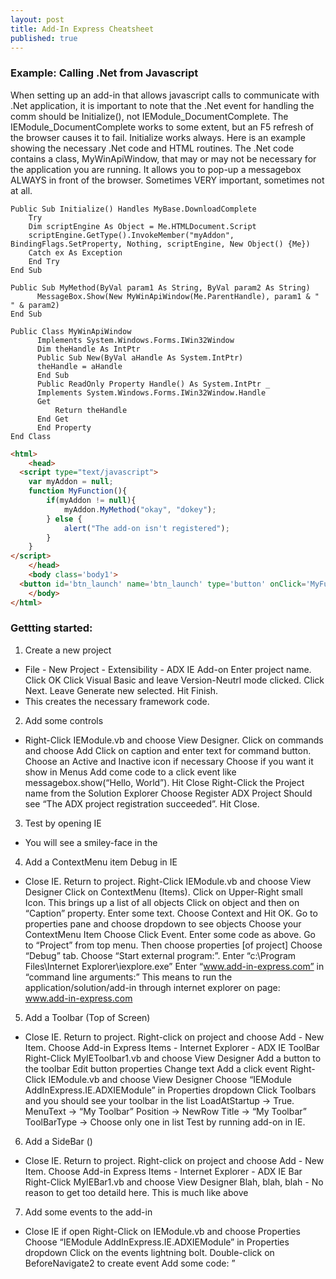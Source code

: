 ```yaml
---
layout: post
title: Add-In Express Cheatsheet
published: true
---
```

### Example: Calling .Net from Javascript

When setting up an add-in that allows javascript calls to communicate with .Net application, it is important to note that the .Net event for handling the comm should be Initialize(), not IEModule_DocumentComplete. The IEModule_DocumentComplete works to some extent, but an F5 refresh of the browser causes it to fail. Initialize works always. Here is an example showing the necessary .Net code and HTML routines. The .Net code contains a class, MyWinApiWindow, that may or may not be necessary for the application you are running. It allows you to pop-up a messagebox ALWAYS in front of the browser. Sometimes VERY important, sometimes not at all.

```VB.Net
Public Sub Initialize() Handles MyBase.DownloadComplete
	Try
	Dim scriptEngine As Object = Me.HTMLDocument.Script
	scriptEngine.GetType().InvokeMember("myAddon", BindingFlags.SetProperty, Nothing, scriptEngine, New Object() {Me})
	Catch ex As Exception
	End Try
End Sub

Public Sub MyMethod(ByVal param1 As String, ByVal param2 As String)
	  MessageBox.Show(New MyWinApiWindow(Me.ParentHandle), param1 & " " & param2)
End Sub

Public Class MyWinApiWindow
	  Implements System.Windows.Forms.IWin32Window
	  Dim theHandle As IntPtr
	  Public Sub New(ByVal aHandle As System.IntPtr)
	  theHandle = aHandle
	  End Sub
	  Public ReadOnly Property Handle() As System.IntPtr _
	  Implements System.Windows.Forms.IWin32Window.Handle
	  Get
		  Return theHandle
	  End Get
	  End Property
End Class
```

```HTML
<html>
    <head>
  <script type="text/javascript"> 
	var myAddon = null; 
	function MyFunction(){ 
		if(myAddon != null){ 
			myAddon.MyMethod("okay", "dokey"); 
		} else {
			alert("The add-on isn't registered"); 
		}
	}
</script>
    </head>
    <body class='body1'>
  <button id='btn_launch' name='btn_launch' type='button' onClick='MyFunction();'>Launch Button</button>
    </body>
</html>
```

### Gettting started:

1. Create a new project
  * File - New Project - Extensibility - ADX IE Add-on Enter project name. Click OK Click Visual Basic and leave Version-Neutrl mode clicked. Click Next. Leave Generate new selected. Hit Finish.
  * This creates the necessary framework code.
2. Add some controls
  * Right-Click IEModule.vb and choose View Designer. Click on commands and choose Add Click on caption and enter text for command button. Choose an Active and Inactive icon if necessary Choose if you want it show in Menus Add come code to a click event like messagebox.show(“Hello, World”). Hit Close Right-Click the Project name from the Solution Explorer Choose Register ADX Project Should see “The ADX project registration succeeded”. Hit Close.
3. Test by opening IE
  * You will see a smiley-face in the
4. Add a ContextMenu item Debug in IE
  * Close IE. Return to project. Right-Click IEModule.vb and choose View Designer Click on ContextMenu (Items). Click on Upper-Right small Icon. This brings up a list of all objects Click on object and then on “Caption” property. Enter some text. Choose Context and Hit OK. Go to properties pane and choose dropdown to see objects Choose your ContextMenu Item Choose Click Event. Enter some code as above. Go to “Project” from top menu. Then choose properties [of project] Choose “Debug” tab. Choose “Start external program:”. Enter “c:\Program Files\Internet Explorer\iexplore.exe” Enter “www.add-in-express.com” in “command line arguments:” This means to run the application/solution/add-in through internet explorer on page: www.add-in-express.com
5. Add a Toolbar (Top of Screen)
  * Close IE. Return to project. Right-click on project and choose Add - New Item. Choose Add-in Express Items - Internet Explorer - ADX IE ToolBar Right-Click MyIEToolbar1.vb and choose View Designer Add a button to the toolbar Edit button properties Change text Add a click event Right-Click IEModule.vb and choose View Designer Choose “IEModule AddInExpress.IE.ADXIEModule” in Properties dropdown Click Toolbars and you should see your toolbar in the list LoadAtStartup -&gt; True. MenuText -&gt; “My Toolbar” Position -&gt; NewRow Title -&gt; “My Toolbar” ToolBarType -&gt; Choose only one in list Test by running add-on in IE.
6. Add a SideBar ()
  * Close IE. Return to project. Right-click on project and choose Add - New Item. Choose Add-in Express Items - Internet Explorer - ADX IE Bar Right-Click MyIEBar1.vb and choose View Designer Blah, blah, blah - No reason to get too detaild here. This is much like above
7. Add some events to the add-in
  * Close IE if open Right-Click on IEModule.vb and choose Properties Choose “IEModule AddInExpress.IE.ADXIEModule” in Properties dropdown Click on the events lightning bolt. Double-click on BeforeNavigate2 to create event Add some code: ”
